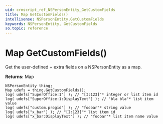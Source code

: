 ```yaml
---
uid: crmscript_ref_NSPersonEntity_GetCustomFields
title: Map GetCustomFields()
intellisense: NSPersonEntity.GetCustomFields
keywords: NSPersonEntity, GetCustomFields
so.topic: reference
---
```


# Map GetCustomFields()

Get the user-defined + extra fields on a NSPersonEntity as a map.

**Returns:** Map

```crmscript
NSPersonEntity thing;
Map udefs = thing.GetCustomFields();
log( udefs["SuperOffice:1"] ); // "[I:123]"* integer or list item id
log( udefs["SuperOffice:1:DisplayText"] ); // "bla bla"* list item value
log( udefs["custom.progid"] ); // "foobar"* string value
log( udefs["x_bar"] ); // "[I:123]"* list item id
log( udefs["x_bar:DisplayText"] ); // "foobar"* list item name value
```

